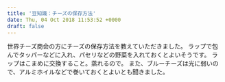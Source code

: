 ```yaml
---
title: '豆知識：チーズの保存方法'
date: Thu, 04 Oct 2018 11:53:52 +0000
draft: false
---
```


世界チーズ商会の方にチーズの保存方法を教えていただきました。 ラップで包んでタッパーなどに入れ、パセリなどの野菜を入れておくとよいそうです。 ラップはこまめに交換すること。蒸れるので。 また、ブルーチーズは光に弱いので、アルミホイルなどで巻いておくとよいとも聞きました。